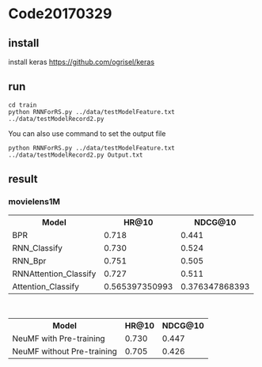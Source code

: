 # Code20170329
## install
install keras https://github.com/ogrisel/keras
## run
```
cd train
python RNNForRS.py ../data/testModelFeature.txt ../data/testModelRecord2.py
```
You can also use command to set the output file
```
python RNNForRS.py ../data/testModelFeature.txt ../data/testModelRecord2.py Output.txt
```
## result
### movielens1M
<div>
    <table border="0">
    <tr> <th>Model</th><th>HR@10</th><th>NDCG@10</th> </tr>
    <tr> <td>BPR</td><td>0.718</td><td>0.441</td> </tr>
    <tr> <td>RNN_Classify</td><td>0.730</td><td>0.524</td> </tr>
    <tr> <td>RNN_Bpr</td><td>0.751</td><td>0.505</td> </tr>
    <tr> <td>RNNAttention_Classify</td><td>0.727</td><td>0.511</td> </tr>
    <tr> <td>Attention_Classify</td><td>0.565397350993</td><td>0.376347868393</td> </tr>
    </table>
</div> 
<div>
    <table border="0">
    <tr> <th>Model</th><th>HR@10</th><th>NDCG@10</th> </tr>
    <tr> <td>NeuMF with Pre-training</td><td>0.730</td><td>0.447</td> </tr>
    <tr> <td>NeuMF without Pre-training</td><td>0.705</td><td>0.426</td> </tr>
    </table>
</div> 

